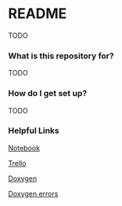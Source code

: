 # README #

TODO

### What is this repository for? ###

TODO

### How do I get set up? ###

TODO

### Helpful Links ###
[Notebook](https://1drv.ms/f/s!AnRFGuN0dSI5jxbFaEE985qDNRf3)

[Trello](https://trello.com/b/svMMWGOq/megabot)

[Doxygen](https://bmccool.github.io/MegaBot/index.html)

[Doxygen errors](https://bmccool.github.io/MegaBot/error_logfile.txt)
